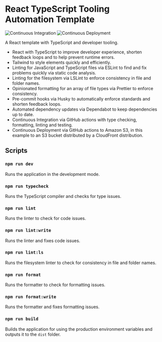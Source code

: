 # React TypeScript Tooling Automation Template

![Continuous Integration](https://github.com/louis-young/react-typescript-tooling-automation-template-vite/actions/workflows/ci.yml/badge.svg)
![Continuous Deployment](https://github.com/louis-young/react-typescript-tooling-automation-template-vite/actions/workflows/cd.yml/badge.svg)

A React template with TypeScript and developer tooling.

- React with TypeScript to improve developer experience, shorten feedback loops and to help prevent runtime errors.
- Tailwind to style elements quickly and efficiently.
- Linting for JavaScript and TypeScript files via ESLint to find and fix problems quickly via static code analysis.
- Linting for the filesystem via LSLint to enforce consistency in file and folder names.
- Opinionated formatting for an array of file types via Prettier to enforce consistency.
- Pre-commit hooks via Husky to automatically enforce standards and shorten feedback loops.
- Automated dependency updates via Dependabot to keep dependencies up to date.
- Continuous Integration via GitHub actions with type checking, formatting, linting and testing.
- Continuous Deployment via GitHub actions to Amazon S3, in this example to an S3 bucket distributed by a CloudFront distribution.

## Scripts

### `npm run dev`

Runs the application in the development mode.

### `npm run typecheck`

Runs the TypeScript compiler and checks for type issues.

### `npm run lint`

Runs the linter to check for code issues.

### `npm run lint:write`

Runs the linter and fixes code issues.

### `npm run lint:ls`

Runs the filesystem linter to check for consistency in file and folder names.

### `npm run format`

Runs the formatter to check for formatting issues.

### `npm run format:write`

Runs the formatter and fixes formatting issues.

### `npm run build`

Builds the application for using the production environment variables and outputs it to the `dist` folder.
